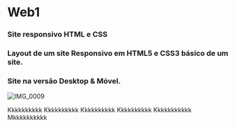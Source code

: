 # Web1

### Site responsivo HTML e CSS
### Layout de um site Responsivo em HTML5 e CSS3 básico de um site.
### Site na versão Desktop & Móvel.



![IMG_0009](https://user-images.githubusercontent.com/60757768/87943551-98651580-ca74-11ea-8385-01f48e9da9ca.gif)


Kkkkkkkkkk
Kkkkkkkkkk
Kkkkkkkkkk
Kkkkkkkkkk
Kkkkkkkkkkk
Mkkkkkkkkkk
